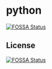 # python
[![FOSSA Status](https://app.fossa.com/api/projects/git%2Bgithub.com%2Frlfagan%2Fpython.svg?type=shield)](https://app.fossa.com/projects/git%2Bgithub.com%2Frlfagan%2Fpython?ref=badge_shield)

 


## License
[![FOSSA Status](https://app.fossa.com/api/projects/git%2Bgithub.com%2Frlfagan%2Fpython.svg?type=large)](https://app.fossa.com/projects/git%2Bgithub.com%2Frlfagan%2Fpython?ref=badge_large)